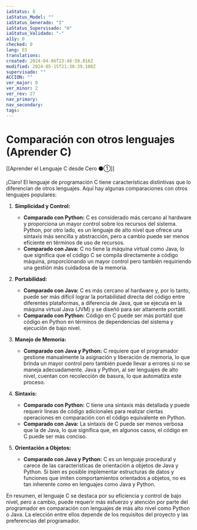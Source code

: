 ```yaml
---
iaStatus: 8
iaStatus_Model: ""
iaStatus_Generado: "I"
iaStatus_Supervisado: "H"
iaStatus_Validado: "-"
a11y: 0
checked: 0
lang: ES
translations: 
created: 2024-04-06T23:48:59.016Z
modified: 2024-05-15T21:38:39.108Z
supervisado: ""
ACCION: ""
ver_major: 0
ver_minor: 2
ver_rev: 27
nav_primary: 
nav_secondary: 
tags:
---
```

# Comparación con otros lenguajes (Aprender C)

[[Aprender el Lenguaje C desde Cero ⚫①]]

¡Claro! El lenguaje de programación C tiene características distintivas que lo diferencian de otros lenguajes. Aquí hay algunas comparaciones con otros lenguajes populares:

1. **Simplicidad y Control:**
   - **Comparado con Python:** C es considerado más cercano al hardware y proporciona un mayor control sobre los recursos del sistema. Python, por otro lado, es un lenguaje de alto nivel que ofrece una sintaxis más sencilla y abstracción, pero a cambio puede ser menos eficiente en términos de uso de recursos.
   - **Comparado con Java:** C no tiene la máquina virtual como Java, lo que significa que el código C se compila directamente a código máquina, proporcionando un mayor control pero también requiriendo una gestión más cuidadosa de la memoria.

2. **Portabilidad:**
   - **Comparado con Java:** C es más cercano al hardware y, por lo tanto, puede ser más difícil lograr la portabilidad directa del código entre diferentes plataformas, a diferencia de Java, que se ejecuta en la máquina virtual Java (JVM) y se diseñó para ser altamente portátil.
   - **Comparado con Python:** Código en C puede ser más portátil que código en Python en términos de dependencias del sistema y ejecución de bajo nivel.

3. **Manejo de Memoria:**
   - **Comparado con Java y Python:** C requiere que el programador gestione manualmente la asignación y liberación de memoria, lo que brinda un mayor control pero también puede llevar a errores si no se maneja adecuadamente. Java y Python, al ser lenguajes de alto nivel, cuentan con recolección de basura, lo que automatiza este proceso.

4. **Sintaxis:**
   - **Comparado con Python:** C tiene una sintaxis más detallada y puede requerir líneas de código adicionales para realizar ciertas operaciones en comparación con el código equivalente en Python.
   - **Comparado con Java:** La sintaxis de C puede ser menos verbosa que la de Java, lo que significa que, en algunos casos, el código en C puede ser más conciso.

5. **Orientación a Objetos:**
   - **Comparado con Java y Python:** C es un lenguaje procedural y carece de las características de orientación a objetos de Java y Python. Si bien es posible implementar estructuras de datos y funciones que imiten comportamientos orientados a objetos, no es tan inherente como en lenguajes como Java y Python.

En resumen, el lenguaje C se destaca por su eficiencia y control de bajo nivel, pero a cambio, puede requerir más esfuerzo y atención por parte del programador en comparación con lenguajes de más alto nivel como Python o Java. La elección entre ellos depende de los requisitos del proyecto y las preferencias del programador.